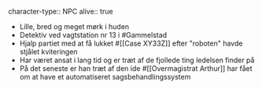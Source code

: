 character-type:: NPC
alive:: true

- Lille, bred og meget mørk i huden
- Detektiv ved vagtstation nr 13 i #Gammelstad
- Hjalp partiet med at få lukket #[[Case XY33Z]] efter "roboten" havde stjålet kviteringen
- Har været ansat i lang tid og er træt af de fjollede ting ledelsen finder på
- På det seneste er han træt af den ide #[[Overmagistrat Arthur]] har fået om at have et automatiseret sagsbehandlingssystem